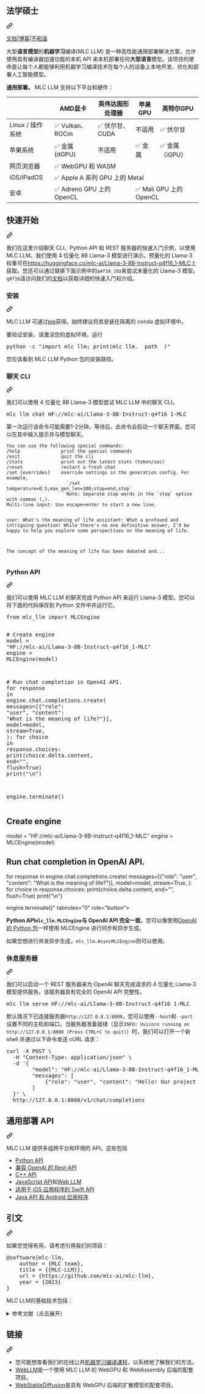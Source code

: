 <div class="Box-sc-g0xbh4-0 bJMeLZ js-snippet-clipboard-copy-unpositioned" data-hpc="true"><article class="markdown-body entry-content container-lg" itemprop="text"><div class="markdown-heading" dir="auto"><h1 tabindex="-1" class="heading-element" dir="auto"><font style="vertical-align: inherit;"><font style="vertical-align: inherit;">法学硕士</font></font></h1><a id="user-content-mlc-llm" class="anchor" aria-label="永久链接：MLC 法学硕士" href="#mlc-llm"><svg class="octicon octicon-link" viewBox="0 0 16 16" version="1.1" width="16" height="16" aria-hidden="true"><path d="m7.775 3.275 1.25-1.25a3.5 3.5 0 1 1 4.95 4.95l-2.5 2.5a3.5 3.5 0 0 1-4.95 0 .751.751 0 0 1 .018-1.042.751.751 0 0 1 1.042-.018 1.998 1.998 0 0 0 2.83 0l2.5-2.5a2.002 2.002 0 0 0-2.83-2.83l-1.25 1.25a.751.751 0 0 1-1.042-.018.751.751 0 0 1-.018-1.042Zm-4.69 9.64a1.998 1.998 0 0 0 2.83 0l1.25-1.25a.751.751 0 0 1 1.042.018.751.751 0 0 1 .018 1.042l-1.25 1.25a3.5 3.5 0 1 1-4.95-4.95l2.5-2.5a3.5 3.5 0 0 1 4.95 0 .751.751 0 0 1-.018 1.042.751.751 0 0 1-1.042.018 1.998 1.998 0 0 0-2.83 0l-2.5 2.5a1.998 1.998 0 0 0 0 2.83Z"></path></svg></a></div>
<p dir="auto"><a href="https://llm.mlc.ai/docs" rel="nofollow"><font style="vertical-align: inherit;"><font style="vertical-align: inherit;">文档</font></font></a><font style="vertical-align: inherit;"><font style="vertical-align: inherit;">|</font></font><a href="https://blog.mlc.ai/" rel="nofollow"><font style="vertical-align: inherit;"><font style="vertical-align: inherit;">博客</font></font></a><font style="vertical-align: inherit;"><font style="vertical-align: inherit;">|</font></font><a href="https://discord.gg/9Xpy2HGBuD" rel="nofollow"><font style="vertical-align: inherit;"><font style="vertical-align: inherit;">不和谐</font></font></a></p>
<p dir="auto"><strong><font style="vertical-align: inherit;"></font></strong><font style="vertical-align: inherit;"><font style="vertical-align: inherit;">大型</font><strong><font style="vertical-align: inherit;">语言</font></strong><strong><font style="vertical-align: inherit;">模型</font></strong><font style="vertical-align: inherit;">的</font><strong><font style="vertical-align: inherit;">机器</font></strong></font><strong><font style="vertical-align: inherit;"><font style="vertical-align: inherit;">学习</font></font></strong><font style="vertical-align: inherit;"><font style="vertical-align: inherit;">编译</font><font style="vertical-align: inherit;">(MLC LLM) 是一种高性能通用部署解决方案，允许使用具有编译器加速功能的本机 API 来本机部署任何</font></font><strong><font style="vertical-align: inherit;"><font style="vertical-align: inherit;">大型</font></font></strong><font style="vertical-align: inherit;"><strong><font style="vertical-align: inherit;">语言</font></strong><font style="vertical-align: inherit;">模型</font><font style="vertical-align: inherit;">。</font><font style="vertical-align: inherit;">该项目的使命是让每个人都能够利用机器学习编译技术在每个人的设备上本地开发、优化和部署人工智能模型。</font></font><strong><font style="vertical-align: inherit;"></font></strong><font style="vertical-align: inherit;"></font><strong><font style="vertical-align: inherit;"></font></strong><font style="vertical-align: inherit;"></font><strong><font style="vertical-align: inherit;"></font></strong><font style="vertical-align: inherit;"></font></p>
<p dir="auto"><strong><font style="vertical-align: inherit;"><font style="vertical-align: inherit;">通用部署。</font></font></strong><font style="vertical-align: inherit;"><font style="vertical-align: inherit;"> MLC LLM 支持以下平台和硬件：</font></font></p>
<table>
  <thead>
    <tr>
      <th> </th>
      <th><font style="vertical-align: inherit;"><font style="vertical-align: inherit;">AMD显卡</font></font></th>
      <th><font style="vertical-align: inherit;"><font style="vertical-align: inherit;">英伟达图形处理器</font></font></th>
      <th><font style="vertical-align: inherit;"><font style="vertical-align: inherit;">苹果GPU</font></font></th>
      <th><font style="vertical-align: inherit;"><font style="vertical-align: inherit;">英特尔GPU</font></font></th>
    </tr>
  </thead>
  <tbody>
    <tr>
      <td><font style="vertical-align: inherit;"><font style="vertical-align: inherit;">Linux / 操作系统</font></font></td>
      <td><font style="vertical-align: inherit;"><font style="vertical-align: inherit;">✅ Vulkan、ROCm</font></font></td>
      <td><font style="vertical-align: inherit;"><font style="vertical-align: inherit;">✅ 伏尔甘、CUDA</font></font></td>
      <td><font style="vertical-align: inherit;"><font style="vertical-align: inherit;">不适用</font></font></td>
      <td><font style="vertical-align: inherit;"><font style="vertical-align: inherit;">✅ 伏尔甘</font></font></td>
    </tr>
    <tr>
      <td><font style="vertical-align: inherit;"><font style="vertical-align: inherit;">苹果系统</font></font></td>
      <td><font style="vertical-align: inherit;"><font style="vertical-align: inherit;">✅ 金属 (dGPU)</font></font></td>
      <td><font style="vertical-align: inherit;"><font style="vertical-align: inherit;">不适用</font></font></td>
      <td><font style="vertical-align: inherit;"><font style="vertical-align: inherit;">✅ 金属</font></font></td>
      <td><font style="vertical-align: inherit;"><font style="vertical-align: inherit;">✅ 金属（iGPU）</font></font></td>
    </tr>
    <tr>
      <td><font style="vertical-align: inherit;"><font style="vertical-align: inherit;">网页浏览器</font></font></td>
      <td colspan="4"><font style="vertical-align: inherit;"><font style="vertical-align: inherit;">✅ WebGPU 和 WASM</font></font></td>
    </tr>
    <tr>
      <td><font style="vertical-align: inherit;"><font style="vertical-align: inherit;">iOS/iPadOS</font></font></td>
      <td colspan="4"><font style="vertical-align: inherit;"><font style="vertical-align: inherit;">✅ Apple A 系列 GPU 上的 Metal</font></font></td>
    </tr>
    <tr>
      <td><font style="vertical-align: inherit;"><font style="vertical-align: inherit;">安卓</font></font></td>
      <td colspan="2"><font style="vertical-align: inherit;"><font style="vertical-align: inherit;">✅ Adreno GPU 上的 OpenCL</font></font></td>
      <td colspan="2"><font style="vertical-align: inherit;"><font style="vertical-align: inherit;">✅ Mali GPU 上的 OpenCL</font></font></td>
    </tr>
  </tbody>
</table>
<div class="markdown-heading" dir="auto"><h2 tabindex="-1" class="heading-element" dir="auto"><font style="vertical-align: inherit;"><font style="vertical-align: inherit;">快速开始</font></font></h2><a id="user-content-quick-start" class="anchor" aria-label="永久链接：快速入门" href="#quick-start"><svg class="octicon octicon-link" viewBox="0 0 16 16" version="1.1" width="16" height="16" aria-hidden="true"><path d="m7.775 3.275 1.25-1.25a3.5 3.5 0 1 1 4.95 4.95l-2.5 2.5a3.5 3.5 0 0 1-4.95 0 .751.751 0 0 1 .018-1.042.751.751 0 0 1 1.042-.018 1.998 1.998 0 0 0 2.83 0l2.5-2.5a2.002 2.002 0 0 0-2.83-2.83l-1.25 1.25a.751.751 0 0 1-1.042-.018.751.751 0 0 1-.018-1.042Zm-4.69 9.64a1.998 1.998 0 0 0 2.83 0l1.25-1.25a.751.751 0 0 1 1.042.018.751.751 0 0 1 .018 1.042l-1.25 1.25a3.5 3.5 0 1 1-4.95-4.95l2.5-2.5a3.5 3.5 0 0 1 4.95 0 .751.751 0 0 1-.018 1.042.751.751 0 0 1-1.042.018 1.998 1.998 0 0 0-2.83 0l-2.5 2.5a1.998 1.998 0 0 0 0 2.83Z"></path></svg></a></div>
<p dir="auto"><font style="vertical-align: inherit;"><font style="vertical-align: inherit;">我们在这里介绍聊天 CLI、Python API 和 REST 服务器的快速入门示例，以使用 MLC LLM。我们使用 4 位量化 8B Llama-3 模型进行演示。预量化的 Llama-3 权重可在</font></font><a href="https://huggingface.co/mlc-ai/Llama-3-8B-Instruct-q4f16_1-MLC" rel="nofollow"><font style="vertical-align: inherit;"><font style="vertical-align: inherit;">https://huggingface.co/mlc-ai/Llama-3-8B-Instruct-q4f16_1-MLC</font></font></a><font style="vertical-align: inherit;"><font style="vertical-align: inherit;">上获取。您还可以通过替换</font><font style="vertical-align: inherit;">下面示例中的</font></font><code>q4f16_1</code><font style="vertical-align: inherit;"><font style="vertical-align: inherit;">to</font><font style="vertical-align: inherit;">来尝试未量化的 Llama-3 模型。</font></font><code>q0f16</code><font style="vertical-align: inherit;"><font style="vertical-align: inherit;">请访问我们的</font></font><a href="https://llm.mlc.ai/docs/index.html" rel="nofollow"><font style="vertical-align: inherit;"><font style="vertical-align: inherit;">文档</font></font></a><font style="vertical-align: inherit;"><font style="vertical-align: inherit;">以获取详细的快速入门和介绍。</font></font></p>
<div class="markdown-heading" dir="auto"><h3 tabindex="-1" class="heading-element" dir="auto"><font style="vertical-align: inherit;"><font style="vertical-align: inherit;">安装</font></font></h3><a id="user-content-installation" class="anchor" aria-label="永久链接：安装" href="#installation"><svg class="octicon octicon-link" viewBox="0 0 16 16" version="1.1" width="16" height="16" aria-hidden="true"><path d="m7.775 3.275 1.25-1.25a3.5 3.5 0 1 1 4.95 4.95l-2.5 2.5a3.5 3.5 0 0 1-4.95 0 .751.751 0 0 1 .018-1.042.751.751 0 0 1 1.042-.018 1.998 1.998 0 0 0 2.83 0l2.5-2.5a2.002 2.002 0 0 0-2.83-2.83l-1.25 1.25a.751.751 0 0 1-1.042-.018.751.751 0 0 1-.018-1.042Zm-4.69 9.64a1.998 1.998 0 0 0 2.83 0l1.25-1.25a.751.751 0 0 1 1.042.018.751.751 0 0 1 .018 1.042l-1.25 1.25a3.5 3.5 0 1 1-4.95-4.95l2.5-2.5a3.5 3.5 0 0 1 4.95 0 .751.751 0 0 1-.018 1.042.751.751 0 0 1-1.042.018 1.998 1.998 0 0 0-2.83 0l-2.5 2.5a1.998 1.998 0 0 0 0 2.83Z"></path></svg></a></div>
<p dir="auto"><font style="vertical-align: inherit;"><font style="vertical-align: inherit;">MLC LLM 可通过</font></font><a href="https://llm.mlc.ai/docs/install/mlc_llm.html#install-mlc-packages" rel="nofollow"><font style="vertical-align: inherit;"><font style="vertical-align: inherit;">pip</font></font></a><font style="vertical-align: inherit;"><font style="vertical-align: inherit;">获得。始终建议将其安装在隔离的 conda 虚拟环境中。</font></font></p>
<p dir="auto"><font style="vertical-align: inherit;"><font style="vertical-align: inherit;">要验证安装，请激活您的虚拟环境，运行</font></font></p>
<div class="highlight highlight-source-shell notranslate position-relative overflow-auto" dir="auto"><pre>python -c <span class="pl-s"><span class="pl-pds">"</span>import mlc_llm; print(mlc_llm.__path__)<span class="pl-pds">"</span></span></pre><div class="zeroclipboard-container">
    <clipboard-copy aria-label="Copy" class="ClipboardButton btn btn-invisible js-clipboard-copy m-2 p-0 tooltipped-no-delay d-flex flex-justify-center flex-items-center" data-copy-feedback="Copied!" data-tooltip-direction="w" value="python -c &quot;import mlc_llm; print(mlc_llm.__path__)&quot;" tabindex="0" role="button">
    
</svg>
    </clipboard-copy>
  </div></div>
<p dir="auto"><font style="vertical-align: inherit;"><font style="vertical-align: inherit;">您应该看到 MLC LLM Python 包的安装路径。</font></font></p>
<div class="markdown-heading" dir="auto"><h3 tabindex="-1" class="heading-element" dir="auto"><font style="vertical-align: inherit;"><font style="vertical-align: inherit;">聊天 CLI</font></font></h3><a id="user-content-chat-cli" class="anchor" aria-label="永久链接：聊天 CLI" href="#chat-cli"><svg class="octicon octicon-link" viewBox="0 0 16 16" version="1.1" width="16" height="16" aria-hidden="true"><path d="m7.775 3.275 1.25-1.25a3.5 3.5 0 1 1 4.95 4.95l-2.5 2.5a3.5 3.5 0 0 1-4.95 0 .751.751 0 0 1 .018-1.042.751.751 0 0 1 1.042-.018 1.998 1.998 0 0 0 2.83 0l2.5-2.5a2.002 2.002 0 0 0-2.83-2.83l-1.25 1.25a.751.751 0 0 1-1.042-.018.751.751 0 0 1-.018-1.042Zm-4.69 9.64a1.998 1.998 0 0 0 2.83 0l1.25-1.25a.751.751 0 0 1 1.042.018.751.751 0 0 1 .018 1.042l-1.25 1.25a3.5 3.5 0 1 1-4.95-4.95l2.5-2.5a3.5 3.5 0 0 1 4.95 0 .751.751 0 0 1-.018 1.042.751.751 0 0 1-1.042.018 1.998 1.998 0 0 0-2.83 0l-2.5 2.5a1.998 1.998 0 0 0 0 2.83Z"></path></svg></a></div>
<p dir="auto"><font style="vertical-align: inherit;"><font style="vertical-align: inherit;">我们可以使用 4 位量化 8B Llama-3 模型尝试 MLC LLM 中的聊天 CLI。</font></font></p>
<div class="highlight highlight-source-shell notranslate position-relative overflow-auto" dir="auto"><pre>mlc_llm chat HF://mlc-ai/Llama-3-8B-Instruct-q4f16_1-MLC</pre><div class="zeroclipboard-container">
    <clipboard-copy aria-label="Copy" class="ClipboardButton btn btn-invisible js-clipboard-copy m-2 p-0 tooltipped-no-delay d-flex flex-justify-center flex-items-center" data-copy-feedback="Copied!" data-tooltip-direction="w" value="mlc_llm chat HF://mlc-ai/Llama-3-8B-Instruct-q4f16_1-MLC" tabindex="0" role="button">
    
</svg>
    </clipboard-copy>
  </div></div>
<p dir="auto"><font style="vertical-align: inherit;"><font style="vertical-align: inherit;">第一次运行该命令可能需要1-2分钟。等待后，此命令会启动一个聊天界面，您可以在其中输入提示并与模型聊天。</font></font></p>
<div class="snippet-clipboard-content notranslate position-relative overflow-auto"><pre class="notranslate"><code>You can use the following special commands:
/help               print the special commands
/exit               quit the cli
/stats              print out the latest stats (token/sec)
/reset              restart a fresh chat
/set [overrides]    override settings in the generation config. For example,
                      `/set temperature=0.5;max_gen_len=100;stop=end,stop`
                      Note: Separate stop words in the `stop` option with commas (,).
Multi-line input: Use escape+enter to start a new line.

user: What's the meaning of life
assistant:
What a profound and intriguing question! While there's no one definitive answer, I'd be happy to help you explore some perspectives on the meaning of life.

The concept of the meaning of life has been debated and...
</code></pre><div class="zeroclipboard-container">
  
     
</svg>
    </clipboard-copy>
  </div></div>
<div class="markdown-heading" dir="auto"><h3 tabindex="-1" class="heading-element" dir="auto"><font style="vertical-align: inherit;"><font style="vertical-align: inherit;">Python API</font></font></h3><a id="user-content-python-api" class="anchor" aria-label="永久链接：Python API" href="#python-api"><svg class="octicon octicon-link" viewBox="0 0 16 16" version="1.1" width="16" height="16" aria-hidden="true"><path d="m7.775 3.275 1.25-1.25a3.5 3.5 0 1 1 4.95 4.95l-2.5 2.5a3.5 3.5 0 0 1-4.95 0 .751.751 0 0 1 .018-1.042.751.751 0 0 1 1.042-.018 1.998 1.998 0 0 0 2.83 0l2.5-2.5a2.002 2.002 0 0 0-2.83-2.83l-1.25 1.25a.751.751 0 0 1-1.042-.018.751.751 0 0 1-.018-1.042Zm-4.69 9.64a1.998 1.998 0 0 0 2.83 0l1.25-1.25a.751.751 0 0 1 1.042.018.751.751 0 0 1 .018 1.042l-1.25 1.25a3.5 3.5 0 1 1-4.95-4.95l2.5-2.5a3.5 3.5 0 0 1 4.95 0 .751.751 0 0 1-.018 1.042.751.751 0 0 1-1.042.018 1.998 1.998 0 0 0-2.83 0l-2.5 2.5a1.998 1.998 0 0 0 0 2.83Z"></path></svg></a></div>
<p dir="auto"><font style="vertical-align: inherit;"><font style="vertical-align: inherit;">我们可以使用 MLC LLM 的聊天完成 Python API 来运行 Llama-3 模型。您可以将下面的代码保存到 Python 文件中并运行它。</font></font></p>
<div class="highlight highlight-source-python notranslate position-relative overflow-auto" dir="auto"><pre><span class="pl-k">from</span> <span class="pl-s1">mlc_llm</span> <span class="pl-k">import</span> <span class="pl-v">MLCEngine</span>

<span class="pl-c"># Create engine</span>
<span class="pl-s1">model</span> <span class="pl-c1">=</span> <span class="pl-s">"HF://mlc-ai/Llama-3-8B-Instruct-q4f16_1-MLC"</span>
<span class="pl-s1">engine</span> <span class="pl-c1">=</span> <span class="pl-v">MLCEngine</span>(<span class="pl-s1">model</span>)

<span class="pl-c"># Run chat completion in OpenAI API.</span>
<span class="pl-k">for</span> <span class="pl-s1">response</span> <span class="pl-c1">in</span> <span class="pl-s1">engine</span>.<span class="pl-s1">chat</span>.<span class="pl-s1">completions</span>.<span class="pl-en">create</span>(
    <span class="pl-s1">messages</span><span class="pl-c1">=</span>[{<span class="pl-s">"role"</span>: <span class="pl-s">"user"</span>, <span class="pl-s">"content"</span>: <span class="pl-s">"What is the meaning of life?"</span>}],
    <span class="pl-s1">model</span><span class="pl-c1">=</span><span class="pl-s1">model</span>,
    <span class="pl-s1">stream</span><span class="pl-c1">=</span><span class="pl-c1">True</span>,
):
    <span class="pl-k">for</span> <span class="pl-s1">choice</span> <span class="pl-c1">in</span> <span class="pl-s1">response</span>.<span class="pl-s1">choices</span>:
        <span class="pl-en">print</span>(<span class="pl-s1">choice</span>.<span class="pl-s1">delta</span>.<span class="pl-s1">content</span>, <span class="pl-s1">end</span><span class="pl-c1">=</span><span class="pl-s">""</span>, <span class="pl-s1">flush</span><span class="pl-c1">=</span><span class="pl-c1">True</span>)
<span class="pl-en">print</span>(<span class="pl-s">"<span class="pl-cce">\n</span>"</span>)

<span class="pl-s1">engine</span>.<span class="pl-en">terminate</span>()</pre><div class="zeroclipboard-container">
   

# Create engine
model = &quot;HF://mlc-ai/Llama-3-8B-Instruct-q4f16_1-MLC&quot;
engine = MLCEngine(model)

# Run chat completion in OpenAI API.
for response in engine.chat.completions.create(
    messages=[{&quot;role&quot;: &quot;user&quot;, &quot;content&quot;: &quot;What is the meaning of life?&quot;}],
    model=model,
    stream=True,
):
    for choice in response.choices:
        print(choice.delta.content, end=&quot;&quot;, flush=True)
print(&quot;\n&quot;)

engine.terminate()" tabindex="0" role="button">
    
</svg>
    </clipboard-copy>
  </div></div>
<p dir="auto"><strong><font style="vertical-align: inherit;"><font style="vertical-align: inherit;">Python API</font></font><code>mlc_llm.MLCEngine</code><font style="vertical-align: inherit;"><font style="vertical-align: inherit;">与 OpenAI API 完全一致</font></font></strong><font style="vertical-align: inherit;"><font style="vertical-align: inherit;">。您可以像使用</font></font><a href="https://github.com/openai/openai-python?tab=readme-ov-file#usage"><font style="vertical-align: inherit;"><font style="vertical-align: inherit;">OpenAI 的 Python 包</font></font></a><font style="vertical-align: inherit;"><font style="vertical-align: inherit;">一样使用 MLCEngine
</font><font style="vertical-align: inherit;">
进行同步和异步生成。</font></font></p>
<p dir="auto"><font style="vertical-align: inherit;"><font style="vertical-align: inherit;">如果您想进行并发异步生成，</font></font><code>mlc_llm.AsyncMLCEngine</code><font style="vertical-align: inherit;"><font style="vertical-align: inherit;">则可以使用。</font></font></p>
<div class="markdown-heading" dir="auto"><h3 tabindex="-1" class="heading-element" dir="auto"><font style="vertical-align: inherit;"><font style="vertical-align: inherit;">休息服务器</font></font></h3><a id="user-content-rest-server" class="anchor" aria-label="永久链接：REST 服务器" href="#rest-server"><svg class="octicon octicon-link" viewBox="0 0 16 16" version="1.1" width="16" height="16" aria-hidden="true"><path d="m7.775 3.275 1.25-1.25a3.5 3.5 0 1 1 4.95 4.95l-2.5 2.5a3.5 3.5 0 0 1-4.95 0 .751.751 0 0 1 .018-1.042.751.751 0 0 1 1.042-.018 1.998 1.998 0 0 0 2.83 0l2.5-2.5a2.002 2.002 0 0 0-2.83-2.83l-1.25 1.25a.751.751 0 0 1-1.042-.018.751.751 0 0 1-.018-1.042Zm-4.69 9.64a1.998 1.998 0 0 0 2.83 0l1.25-1.25a.751.751 0 0 1 1.042.018.751.751 0 0 1 .018 1.042l-1.25 1.25a3.5 3.5 0 1 1-4.95-4.95l2.5-2.5a3.5 3.5 0 0 1 4.95 0 .751.751 0 0 1-.018 1.042.751.751 0 0 1-1.042.018 1.998 1.998 0 0 0-2.83 0l-2.5 2.5a1.998 1.998 0 0 0 0 2.83Z"></path></svg></a></div>
<p dir="auto"><font style="vertical-align: inherit;"><font style="vertical-align: inherit;">我们可以启动一个 REST 服务器来为 OpenAI 聊天完成请求的 4 位量化 Llama-3 模型提供服务。该服务器具有完全的 OpenAI API 完整性。</font></font></p>
<div class="highlight highlight-source-shell notranslate position-relative overflow-auto" dir="auto"><pre>mlc_llm serve HF://mlc-ai/Llama-3-8B-Instruct-q4f16_1-MLC</pre><div class="zeroclipboard-container">
   
     
</svg>
    </clipboard-copy>
  </div></div>
<p dir="auto"><font style="vertical-align: inherit;"><font style="vertical-align: inherit;">默认情况下已连接服务器</font></font><code>http://127.0.0.1:8000</code><font style="vertical-align: inherit;"><font style="vertical-align: inherit;">，您可以使用</font></font><code>--host</code><font style="vertical-align: inherit;"><font style="vertical-align: inherit;">和</font></font><code>--port</code><font style="vertical-align: inherit;"><font style="vertical-align: inherit;">
设置不同的主机和端口。当服务器准备就绪（显示</font></font><code>INFO: Uvicorn running on http://127.0.0.1:8000 (Press CTRL+C to quit)</code><font style="vertical-align: inherit;"><font style="vertical-align: inherit;">）时，我们可以打开一个新 shell 并通过以下命令发送 cURL 请求：</font></font></p>
<div class="highlight highlight-source-shell notranslate position-relative overflow-auto" dir="auto"><pre>curl -X POST \
  -H <span class="pl-s"><span class="pl-pds">"</span>Content-Type: application/json<span class="pl-pds">"</span></span> \
  -d <span class="pl-s"><span class="pl-pds">'</span>{</span>
<span class="pl-s">        "model": "HF://mlc-ai/Llama-3-8B-Instruct-q4f16_1-MLC",</span>
<span class="pl-s">        "messages": [</span>
<span class="pl-s">            {"role": "user", "content": "Hello! Our project is MLC LLM. What is the name of our project?"}</span>
<span class="pl-s">        ]</span>
<span class="pl-s">  }<span class="pl-pds">'</span></span> \
  http://127.0.0.1:8000/v1/chat/completions</pre><div class="zeroclipboard-container">
    <clipboard-copy aria-label="Copy" class="ClipboardButton btn btn-invisible js-clipboard-copy m-2 p-0 tooltipped-no-delay d-flex flex-justify-center flex-items-center" data-copy-feedback="Copied!" data-tooltip-direction="w" value="curl -X POST \
  -H &quot;Content-Type: application/json&quot; \
  -d '{
        &quot;model&quot;: &quot;HF://mlc-ai/Llama-3-8B-Instruct-q4f16_1-MLC&quot;,
        &quot;messages&quot;: [
            {&quot;role&quot;: &quot;user&quot;, &quot;content&quot;: &quot;Hello! Our project is MLC LLM. What is the name of our project?&quot;}
        ]
  }' \
  http://127.0.0.1:8000/v1/chat/completions" tabindex="0" role="button">
    
</svg>
    </clipboard-copy>
  </div></div>
<div class="markdown-heading" dir="auto"><h2 tabindex="-1" class="heading-element" dir="auto"><font style="vertical-align: inherit;"><font style="vertical-align: inherit;">通用部署 API</font></font></h2><a id="user-content-universal-deployment-apis" class="anchor" aria-label="永久链接：通用部署 API" href="#universal-deployment-apis"><svg class="octicon octicon-link" viewBox="0 0 16 16" version="1.1" width="16" height="16" aria-hidden="true"><path d="m7.775 3.275 1.25-1.25a3.5 3.5 0 1 1 4.95 4.95l-2.5 2.5a3.5 3.5 0 0 1-4.95 0 .751.751 0 0 1 .018-1.042.751.751 0 0 1 1.042-.018 1.998 1.998 0 0 0 2.83 0l2.5-2.5a2.002 2.002 0 0 0-2.83-2.83l-1.25 1.25a.751.751 0 0 1-1.042-.018.751.751 0 0 1-.018-1.042Zm-4.69 9.64a1.998 1.998 0 0 0 2.83 0l1.25-1.25a.751.751 0 0 1 1.042.018.751.751 0 0 1 .018 1.042l-1.25 1.25a3.5 3.5 0 1 1-4.95-4.95l2.5-2.5a3.5 3.5 0 0 1 4.95 0 .751.751 0 0 1-.018 1.042.751.751 0 0 1-1.042.018 1.998 1.998 0 0 0-2.83 0l-2.5 2.5a1.998 1.998 0 0 0 0 2.83Z"></path></svg></a></div>
<p dir="auto"><font style="vertical-align: inherit;"><font style="vertical-align: inherit;">MLC LLM 提供多组跨平台和环境的 API。这些包括</font></font></p>
<ul dir="auto">
<li><a href="https://llm.mlc.ai/docs/deploy/python_engine.html" rel="nofollow"><font style="vertical-align: inherit;"><font style="vertical-align: inherit;">Python API</font></font></a></li>
<li><a href="https://llm.mlc.ai/docs/deploy/rest.html" rel="nofollow"><font style="vertical-align: inherit;"><font style="vertical-align: inherit;">兼容 OpenAI 的 Rest-API</font></font></a></li>
<li><a href="https://llm.mlc.ai/docs/deploy/cli.html" rel="nofollow"><font style="vertical-align: inherit;"><font style="vertical-align: inherit;">C++ API</font></font></a></li>
<li><a href="https://llm.mlc.ai/docs/deploy/javascript.html" rel="nofollow"><font style="vertical-align: inherit;"><font style="vertical-align: inherit;">JavaScript API</font></font></a><font style="vertical-align: inherit;"><font style="vertical-align: inherit;">和</font></font><a href="https://github.com/mlc-ai/web-llm"><font style="vertical-align: inherit;"><font style="vertical-align: inherit;">Web LLM</font></font></a></li>
<li><a href="https://llm.mlc.ai/docs/deploy/ios.html" rel="nofollow"><font style="vertical-align: inherit;"><font style="vertical-align: inherit;">适用于 iOS 应用程序的 Swift API</font></font></a></li>
<li><a href="https://llm.mlc.ai/docs/deploy/android.html" rel="nofollow"><font style="vertical-align: inherit;"><font style="vertical-align: inherit;">Java API 和 Android 应用程序</font></font></a></li>
</ul>
<div class="markdown-heading" dir="auto"><h2 tabindex="-1" class="heading-element" dir="auto"><font style="vertical-align: inherit;"><font style="vertical-align: inherit;">引文</font></font></h2><a id="user-content-citation" class="anchor" aria-label="永久链接：引文" href="#citation"><svg class="octicon octicon-link" viewBox="0 0 16 16" version="1.1" width="16" height="16" aria-hidden="true"><path d="m7.775 3.275 1.25-1.25a3.5 3.5 0 1 1 4.95 4.95l-2.5 2.5a3.5 3.5 0 0 1-4.95 0 .751.751 0 0 1 .018-1.042.751.751 0 0 1 1.042-.018 1.998 1.998 0 0 0 2.83 0l2.5-2.5a2.002 2.002 0 0 0-2.83-2.83l-1.25 1.25a.751.751 0 0 1-1.042-.018.751.751 0 0 1-.018-1.042Zm-4.69 9.64a1.998 1.998 0 0 0 2.83 0l1.25-1.25a.751.751 0 0 1 1.042.018.751.751 0 0 1 .018 1.042l-1.25 1.25a3.5 3.5 0 1 1-4.95-4.95l2.5-2.5a3.5 3.5 0 0 1 4.95 0 .751.751 0 0 1-.018 1.042.751.751 0 0 1-1.042.018 1.998 1.998 0 0 0-2.83 0l-2.5 2.5a1.998 1.998 0 0 0 0 2.83Z"></path></svg></a></div>
<p dir="auto"><font style="vertical-align: inherit;"><font style="vertical-align: inherit;">如果您觉得有用，请考虑引用我们的项目：</font></font></p>
<div class="highlight highlight-text-bibtex notranslate position-relative overflow-auto" dir="auto"><pre><span class="pl-k">@software</span>{<span class="pl-en">mlc-llm</span>,
    <span class="pl-s">author</span> = <span class="pl-s"><span class="pl-pds">{</span>MLC team<span class="pl-pds">}</span></span>,
    <span class="pl-s">title</span> = <span class="pl-s"><span class="pl-pds">{</span>{MLC-LLM}<span class="pl-pds">}</span></span>,
    <span class="pl-s">url</span> = <span class="pl-s"><span class="pl-pds">{</span>https://github.com/mlc-ai/mlc-llm<span class="pl-pds">}</span></span>,
    <span class="pl-s">year</span> = <span class="pl-s"><span class="pl-pds">{</span>2023<span class="pl-pds">}</span></span>
}</pre><div class="zeroclipboard-container">
    <clipboard-copy aria-label="Copy" class="ClipboardButton btn btn-invisible js-clipboard-copy m-2 p-0 tooltipped-no-delay d-flex flex-justify-center flex-items-center" data-copy-feedback="Copied!" data-tooltip-direction="w" value="@software{mlc-llm,
    author = {MLC team},
    title = {{MLC-LLM}},
    url = {https://github.com/mlc-ai/mlc-llm},
    year = {2023}
}" tabindex="0" role="button">
     
</svg>
    </clipboard-copy>
  </div></div>
<p dir="auto"><font style="vertical-align: inherit;"><font style="vertical-align: inherit;">MLC LLM的基础技术包括：</font></font></p>
<details>
  <summary><font style="vertical-align: inherit;"><font style="vertical-align: inherit;">参考文献（点击展开）</font></font></summary>
<div class="highlight highlight-text-bibtex notranslate position-relative overflow-auto" dir="auto"><pre><span class="pl-k">@inproceedings</span>{<span class="pl-en">tensorir</span>,
    <span class="pl-s">author</span> = <span class="pl-s"><span class="pl-pds">{</span>Feng, Siyuan and Hou, Bohan and Jin, Hongyi and Lin, Wuwei and Shao, Junru and Lai, Ruihang and Ye, Zihao and Zheng, Lianmin and Yu, Cody Hao and Yu, Yong and Chen, Tianqi<span class="pl-pds">}</span></span>,
    <span class="pl-s">title</span> = <span class="pl-s"><span class="pl-pds">{</span>TensorIR: An Abstraction for Automatic Tensorized Program Optimization<span class="pl-pds">}</span></span>,
    <span class="pl-s">year</span> = <span class="pl-s"><span class="pl-pds">{</span>2023<span class="pl-pds">}</span></span>,
    <span class="pl-s">isbn</span> = <span class="pl-s"><span class="pl-pds">{</span>9781450399166<span class="pl-pds">}</span></span>,
    <span class="pl-s">publisher</span> = <span class="pl-s"><span class="pl-pds">{</span>Association for Computing Machinery<span class="pl-pds">}</span></span>,
    <span class="pl-s">address</span> = <span class="pl-s"><span class="pl-pds">{</span>New York, NY, USA<span class="pl-pds">}</span></span>,
    <span class="pl-s">url</span> = <span class="pl-s"><span class="pl-pds">{</span>https://doi.org/10.1145/3575693.3576933<span class="pl-pds">}</span></span>,
    <span class="pl-s">doi</span> = <span class="pl-s"><span class="pl-pds">{</span>10.1145/3575693.3576933<span class="pl-pds">}</span></span>,
    <span class="pl-s">booktitle</span> = <span class="pl-s"><span class="pl-pds">{</span>Proceedings of the 28th ACM International Conference on Architectural Support for Programming Languages and Operating Systems, Volume 2<span class="pl-pds">}</span></span>,
    <span class="pl-s">pages</span> = <span class="pl-s"><span class="pl-pds">{</span>804–817<span class="pl-pds">}</span></span>,
    <span class="pl-s">numpages</span> = <span class="pl-s"><span class="pl-pds">{</span>14<span class="pl-pds">}</span></span>,
    <span class="pl-s">keywords</span> = <span class="pl-s"><span class="pl-pds">{</span>Tensor Computation, Machine Learning Compiler, Deep Neural Network<span class="pl-pds">}</span></span>,
    <span class="pl-s">location</span> = <span class="pl-s"><span class="pl-pds">{</span>Vancouver, BC, Canada<span class="pl-pds">}</span></span>,
    <span class="pl-s">series</span> = <span class="pl-s"><span class="pl-pds">{</span>ASPLOS 2023<span class="pl-pds">}</span></span>
}

<span class="pl-k">@inproceedings</span>{<span class="pl-en">metaschedule</span>,
    <span class="pl-s">author</span> = <span class="pl-s"><span class="pl-pds">{</span>Shao, Junru and Zhou, Xiyou and Feng, Siyuan and Hou, Bohan and Lai, Ruihang and Jin, Hongyi and Lin, Wuwei and Masuda, Masahiro and Yu, Cody Hao and Chen, Tianqi<span class="pl-pds">}</span></span>,
    <span class="pl-s">booktitle</span> = <span class="pl-s"><span class="pl-pds">{</span>Advances in Neural Information Processing Systems<span class="pl-pds">}</span></span>,
    <span class="pl-s">editor</span> = <span class="pl-s"><span class="pl-pds">{</span>S. Koyejo and S. Mohamed and A. Agarwal and D. Belgrave and K. Cho and A. Oh<span class="pl-pds">}</span></span>,
    <span class="pl-s">pages</span> = <span class="pl-s"><span class="pl-pds">{</span>35783--35796<span class="pl-pds">}</span></span>,
    <span class="pl-s">publisher</span> = <span class="pl-s"><span class="pl-pds">{</span>Curran Associates, Inc.<span class="pl-pds">}</span></span>,
    <span class="pl-s">title</span> = <span class="pl-s"><span class="pl-pds">{</span>Tensor Program Optimization with Probabilistic Programs<span class="pl-pds">}</span></span>,
    <span class="pl-s">url</span> = <span class="pl-s"><span class="pl-pds">{</span>https://proceedings.neurips.cc/paper_files/paper/2022/file/e894eafae43e68b4c8dfdacf742bcbf3-Paper-Conference.pdf<span class="pl-pds">}</span></span>,
    <span class="pl-s">volume</span> = <span class="pl-s"><span class="pl-pds">{</span>35<span class="pl-pds">}</span></span>,
    <span class="pl-s">year</span> = <span class="pl-s"><span class="pl-pds">{</span>2022<span class="pl-pds">}</span></span>
}

<span class="pl-k">@inproceedings</span>{<span class="pl-en">tvm</span>,
    <span class="pl-s">author</span> = <span class="pl-s"><span class="pl-pds">{</span>Tianqi Chen and Thierry Moreau and Ziheng Jiang and Lianmin Zheng and Eddie Yan and Haichen Shen and Meghan Cowan and Leyuan Wang and Yuwei Hu and Luis Ceze and Carlos Guestrin and Arvind Krishnamurthy<span class="pl-pds">}</span></span>,
    <span class="pl-s">title</span> = <span class="pl-s"><span class="pl-pds">{</span>{TVM}: An Automated {End-to-End} Optimizing Compiler for Deep Learning<span class="pl-pds">}</span></span>,
    <span class="pl-s">booktitle</span> = <span class="pl-s"><span class="pl-pds">{</span>13th USENIX Symposium on Operating Systems Design and Implementation (OSDI 18)<span class="pl-pds">}</span></span>,
    <span class="pl-s">year</span> = <span class="pl-s"><span class="pl-pds">{</span>2018<span class="pl-pds">}</span></span>,
    <span class="pl-s">isbn</span> = <span class="pl-s"><span class="pl-pds">{</span>978-1-939133-08-3<span class="pl-pds">}</span></span>,
    <span class="pl-s">address</span> = <span class="pl-s"><span class="pl-pds">{</span>Carlsbad, CA<span class="pl-pds">}</span></span>,
    <span class="pl-s">pages</span> = <span class="pl-s"><span class="pl-pds">{</span>578--594<span class="pl-pds">}</span></span>,
    <span class="pl-s">url</span> = <span class="pl-s"><span class="pl-pds">{</span>https://www.usenix.org/conference/osdi18/presentation/chen<span class="pl-pds">}</span></span>,
    <span class="pl-s">publisher</span> = <span class="pl-s"><span class="pl-pds">{</span>USENIX Association<span class="pl-pds">}</span></span>,
    <span class="pl-s">month</span> = oct,
}</pre><div class="zeroclipboard-container">
    <clipboard-copy aria-label="Copy" class="ClipboardButton btn btn-invisible js-clipboard-copy m-2 p-0 tooltipped-no-delay d-flex flex-justify-center flex-items-center" data-copy-feedback="Copied!" data-tooltip-direction="w" value="@inproceedings{tensorir,
    author = {Feng, Siyuan and Hou, Bohan and Jin, Hongyi and Lin, Wuwei and Shao, Junru and Lai, Ruihang and Ye, Zihao and Zheng, Lianmin and Yu, Cody Hao and Yu, Yong and Chen, Tianqi},
    title = {TensorIR: An Abstraction for Automatic Tensorized Program Optimization},
    year = {2023},
    isbn = {9781450399166},
    publisher = {Association for Computing Machinery},
    address = {New York, NY, USA},
    url = {https://doi.org/10.1145/3575693.3576933},
    doi = {10.1145/3575693.3576933},
    booktitle = {Proceedings of the 28th ACM International Conference on Architectural Support for Programming Languages and Operating Systems, Volume 2},
    pages = {804–817},
    numpages = {14},
    keywords = {Tensor Computation, Machine Learning Compiler, Deep Neural Network},
    location = {Vancouver, BC, Canada},
    series = {ASPLOS 2023}
}

@inproceedings{metaschedule,
    author = {Shao, Junru and Zhou, Xiyou and Feng, Siyuan and Hou, Bohan and Lai, Ruihang and Jin, Hongyi and Lin, Wuwei and Masuda, Masahiro and Yu, Cody Hao and Chen, Tianqi},
    booktitle = {Advances in Neural Information Processing Systems},
    editor = {S. Koyejo and S. Mohamed and A. Agarwal and D. Belgrave and K. Cho and A. Oh},
    pages = {35783--35796},
    publisher = {Curran Associates, Inc.},
    title = {Tensor Program Optimization with Probabilistic Programs},
    url = {https://proceedings.neurips.cc/paper_files/paper/2022/file/e894eafae43e68b4c8dfdacf742bcbf3-Paper-Conference.pdf},
    volume = {35},
    year = {2022}
}

@inproceedings{tvm,
    author = {Tianqi Chen and Thierry Moreau and Ziheng Jiang and Lianmin Zheng and Eddie Yan and Haichen Shen and Meghan Cowan and Leyuan Wang and Yuwei Hu and Luis Ceze and Carlos Guestrin and Arvind Krishnamurthy},
    title = {{TVM}: An Automated {End-to-End} Optimizing Compiler for Deep Learning},
    booktitle = {13th USENIX Symposium on Operating Systems Design and Implementation (OSDI 18)},
    year = {2018},
    isbn = {978-1-939133-08-3},
    address = {Carlsbad, CA},
    pages = {578--594},
    url = {https://www.usenix.org/conference/osdi18/presentation/chen},
    publisher = {USENIX Association},
    month = oct,
}" tabindex="0" role="button">
    
    <path d="M13.78 4.22a.75.75 0 0 1 0 1.06l-7.25 7.25a.75.75 0 0 1-1.06 0L2.22 9.28a.751.751 0 0 1 .018-1.042.751.751 0 0 1 1.042-.018L6 10.94l6.72-6.72a.75.75 0 0 1 1.06 0Z"></path>
</svg>
    </clipboard-copy>
  </div></div>
</details>
<div class="markdown-heading" dir="auto"><h2 tabindex="-1" class="heading-element" dir="auto"><font style="vertical-align: inherit;"><font style="vertical-align: inherit;">链接</font></font></h2><a id="user-content-links" class="anchor" aria-label="永久链接： 链接" href="#links"><svg class="octicon octicon-link" viewBox="0 0 16 16" version="1.1" width="16" height="16" aria-hidden="true"><path d="m7.775 3.275 1.25-1.25a3.5 3.5 0 1 1 4.95 4.95l-2.5 2.5a3.5 3.5 0 0 1-4.95 0 .751.751 0 0 1 .018-1.042.751.751 0 0 1 1.042-.018 1.998 1.998 0 0 0 2.83 0l2.5-2.5a2.002 2.002 0 0 0-2.83-2.83l-1.25 1.25a.751.751 0 0 1-1.042-.018.751.751 0 0 1-.018-1.042Zm-4.69 9.64a1.998 1.998 0 0 0 2.83 0l1.25-1.25a.751.751 0 0 1 1.042.018.751.751 0 0 1 .018 1.042l-1.25 1.25a3.5 3.5 0 1 1-4.95-4.95l2.5-2.5a3.5 3.5 0 0 1 4.95 0 .751.751 0 0 1-.018 1.042.751.751 0 0 1-1.042.018 1.998 1.998 0 0 0-2.83 0l-2.5 2.5a1.998 1.998 0 0 0 0 2.83Z"></path></svg></a></div>
<ul dir="auto">
<li><font style="vertical-align: inherit;"><font style="vertical-align: inherit;">您可能想查看我们的在线公共</font></font><a href="https://mlc.ai" rel="nofollow"><font style="vertical-align: inherit;"><font style="vertical-align: inherit;">机器学习编译课程</font></font></a><font style="vertical-align: inherit;"><font style="vertical-align: inherit;">，以系统地了解我们的方法。</font></font></li>
<li><a href="https://webllm.mlc.ai/" rel="nofollow"><font style="vertical-align: inherit;"><font style="vertical-align: inherit;">WebLLM</font></font></a><font style="vertical-align: inherit;"><font style="vertical-align: inherit;">是一个使用 MLC LLM 的 WebGPU 和 WebAssembly 后端的配套项目。</font></font></li>
<li><a href="https://websd.mlc.ai/" rel="nofollow"><font style="vertical-align: inherit;"><font style="vertical-align: inherit;">WebStableDiffusion</font></font></a><font style="vertical-align: inherit;"><font style="vertical-align: inherit;">是具有 WebGPU 后端的扩散模型的配套项目。</font></font></li>
</ul>
</article></div>
